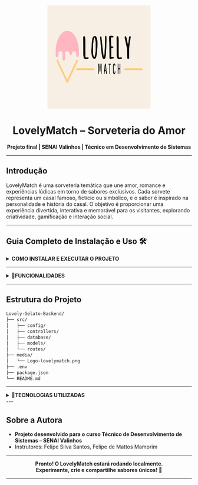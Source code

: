 <div align="center">
  <img src="media/logo-sorveteria.png" width="280" height="280">
  
  <h1>LovelyMatch – Sorveteria do Amor</h1>
  <p><strong>Projeto final | SENAI Valinhos | Técnico em Desenvolvimento de Sistemas</strong></p>
</div>

---

## Introdução
LovelyMatch é uma sorveteria temática que une amor, romance e experiências lúdicas em torno de sabores exclusivos. Cada sorvete representa um casal famoso, fictício ou simbólico, e o sabor é inspirado na personalidade e história do casal. O objetivo é proporcionar uma experiência divertida, interativa e memorável para os visitantes, explorando criatividade, gamificação e interação social.

---

## Guia Completo de Instalação e Uso 🛠️


<details>
  <summary><b>COMO INSTALAR E EXECUTAR O PROJETO </b></summary>
<ol>
  <li><strong>💻Pré-requisitos:</strong> <br>
    <ul>
      <li>🟩 Node.js instalado (<a href="https://nodejs.org/">download</a>)</li>
      <li>🐘 PostgreSQL instalado (<a href="https://www.postgresql.org/download/">download</a>)</li>
      <li>🗂️ Git instalado (<a href="https://git-scm.com/downloads">download</a>)</li>
    </ul>
  </li>
  <li><strong>📥Clone o repositório:</strong> <br>
    <pre><code class="language-sh">git clone https://github.com/annabeatriz17/Lovely-Gelato-Backend.git</code></pre>
  </li>
  <li><strong>📂Acesse a pasta do projeto:</strong> <br>
    <pre><code class="language-sh">cd Lovely-Gelato-Backend</code></pre>
  </li>
  <li><strong>📦Instale as dependências:</strong> <br>
    <pre><code class="language-sh">npm install</code></pre>
  </li>
  <li><strong>Configure o banco de dados:</strong> 🗄️<br>
    <ul>
      <li>Abra o PostgreSQL e crie um banco de dados (ex: <code>lovelyMatch</code>).</li>
      <li>Execute o script <code>src/database/schema.sql</code> para criar as tabelas.</li>
    </ul>
  </li>
  <li><strong>⚙️Configure o arquivo <code>.env</code>:</strong> <br>
    <ul>
      <li>Copie o arquivo <code>.env.example</code> para <code>.env</code> (se existir).</li>
      <li>Preencha com seus dados locais (usuário, senha, nome do banco, porta etc).</li>
    </ul>
  </li>
  <li><strong>🔗Testando conexão com o banco:</strong> <br>
    <pre><code class="language-sh">npm run test:db</code></pre>
    <span>(opcional, se houver script de teste de conexão)</span>
  </li>
  <li><strong>🚀Inicie o servidor:</strong> <br>
    <pre><code class="language-sh">npm run dev</code></pre>
  </li>
  <li><strong>🌐Acesse a aplicação:</strong> <br>
    <ul>
      <li>O backend estará disponível na porta definida no <code>.env</code> (padrão: 3000).</li>
      <li>Use ferramentas como <a href="https://www.postman.com/">Postman</a> ou <a href="https://insomnia.rest/">Insomnia</a> para testar as rotas.</li>
    </ul>
  </li>
  <li><strong>🎨Personalize e explore:</strong> <br>
    <ul>
      <li>Adicione novos casais e sabores via rotas de criação.</li>
      <li>Explore as funcionalidades e personalize o projeto conforme sua criatividade!</li>
    </ul>
  </li>
</ol>
</details>

---
<details>
  <summary><b>🧩FUNCIONALIDADES </b></summary>

- 🍦 Listagem de sabores e casais
- 💑 Detalhes de cada casal e sabor
- ✨ Criação de novos casais e sabores
- 🎲 Experiência lúdica e interativa
- 🔓 Sem necessidade de login
- 🖥️ Visual moderno e responsivo
- 🎮 Gamificação e micro-feedbacks

</details>

---

## Estrutura do Projeto
```
Lovely-Gelato-Backend/
├── src/
│   ├── config/
│   ├── controllers/
│   ├── database/
│   ├── models/
│   └── routes/
├── media/
│   └── Logo-lovelymatch.png
├── .env
├── package.json
└── README.md
```

---
<details>
  <summary><b>🚀TECNOLOGIAS UTILIZADAS </b></summary>

- 🟩 Node.js
- ⚡ Express
- 🐘 PostgreSQL
- 📜 JavaScript
- 🎨 HTML/CSS (front-end)
- 🗂️ Git & GitHub

</details>
---

## Sobre a Autora
- **Projeto desenvolvido para o curso Técnico de Desenvolvimento de Sistemas – SENAI Valinhos**
- Instrutores: Felipe Silva Santos, Felipe de Mattos Mamprim

---

<div align="center">
  <b>Pronto! O LovelyMatch estará rodando localmente.<br>Experimente, crie e compartilhe sabores únicos! 🍨</b>
</div>

---
